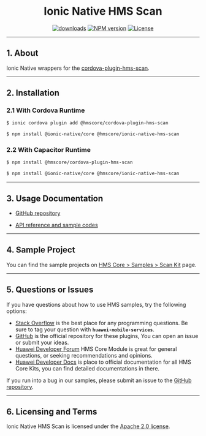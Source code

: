 <p align="center">
  <h1 align="center">Ionic Native HMS Scan</h1>
</p>


<p align="center">
  <a href="https://www.npmjs.com/package/@hmscore/ionic-native-hms-scan"><img src="https://img.shields.io/npm/dm/@hmscore/ionic-native-hms-scan?color=%23007EC6&style=for-the-badge" alt="downloads"></a>
  <a href="https://www.npmjs.com/package/@hmscore/ionic-native-hms-scan"><img src="https://img.shields.io/npm/v/@hmscore/ionic-native-hms-scan?color=%23ed2a1c&style=for-the-badge" alt="NPM version"></a>
  <a href="./LICENSE"><img src="https://img.shields.io/npm/l/@hmscore/ionic-native-hms-scan.svg?color=%3bcc62&style=for-the-badge" alt="License"></a>
</p>

----

## 1. About

Ionic Native wrappers for the [cordova-plugin-hms-scan](https://www.npmjs.com/package/@hmscore/cordova-plugin-hms-scan).

---

## 2. Installation

### 2.1 With Cordova Runtime

```bash
$ ionic cordova plugin add @hmscore/cordova-plugin-hms-scan
```

```bash
$ npm install @ionic-native/core @hmscore/ionic-native-hms-scan
```

### 2.2 With Capacitor Runtime

```bash
$ npm install @hmscore/cordova-plugin-hms-scan
```

```bash
$ npm install @ionic-native/core @hmscore/ionic-native-hms-scan
```

---

## 3. Usage Documentation

- [GitHub repository](https://github.com/HMS-Core/hms-cordova-plugin)

- [API reference and sample codes](https://github.com/HMS-Core/hms-cordova-plugin/blob/master/cordova-plugin-hms-scan/README.md#3-api-reference)

---

## 4. Sample Project

You can find the sample projects on [HMS Core > Samples > Scan Kit](https://developer.huawei.com/consumer/en/doc/overview/HMS-Core-Plugin?ha_source=hms1) page.

---

## 5. Questions or Issues

If you have questions about how to use HMS samples, try the following options:

- [Stack Overflow](https://stackoverflow.com/questions/tagged/huawei-mobile-services) is the best place for any programming questions. Be sure to tag your question with **`huawei-mobile-services`**.
- [GitHub](https://github.com/HMS-Core/hms-cordova-plugin) is the official repository for these plugins, You can open an issue or submit your ideas.
- [Huawei Developer Forum](https://forums.developer.huawei.com/forumPortal/en/home?fid=0101187876626530001&ha_source=hms1) HMS Core Module is great for general questions, or seeking recommendations and opinions.
- [Huawei Developer Docs](https://developer.huawei.com/consumer/en/doc/overview/HMS-Core-Plugin?ha_source=hms1) is place to official documentation for all HMS Core Kits, you can find detailed documentations in there.

If you run into a bug in our samples, please submit an issue to the [GitHub repository](https://github.com/HMS-Core/hms-cordova-plugin).

---

## 6. Licensing and Terms

Ionic Native HMS Scan is licensed under the [Apache 2.0 license](LICENSE).
